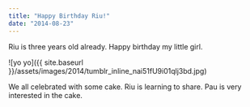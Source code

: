 ```yaml
---
title: "Happy Birthday Riu!"
date: "2014-08-23"
---
```


Riu is three years old already. Happy birthday my little girl.

![yo yo]({{ site.baseurl }}/assets/images/2014/tumblr_inline_nai51fU9i01qlj3bd.jpg)

We all celebrated with some cake. Riu is learning to share. Pau is very interested in the cake.
